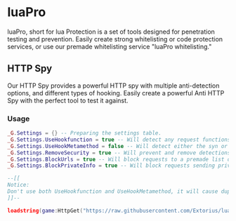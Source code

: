 # luaPro
luaPro, short for lua Protection is a set of tools designed for penetration testing and prevention. Easily create strong whitelisting or code protection services, or use our premade whitelisting service "luaPro whitelisting."

## HTTP Spy
Our HTTP Spy provides a powerful HTTP spy with multiple anti-detection options, and different types of hooking. Easily create a powerful Anti HTTP Spy with the perfect tool to test it against.
### Usage
```lua
_G.Settings = {} -- Preparing the settings table.
_G.Settings.UseHookfunction = true -- Will detect any request functions supported by the executor, and hook them.
_G.Settings.UseHookMetamethod = false -- Will detect either the syn or http library, and hook it's __index metamethod to return a hooked request function.
_G.Settings.RemoveSecurity = true -- Will prevent and remove detections and anti hook methods used by Anti HTTP Spies.
_G.Settings.BlockUrls = true -- Will block requests to a premade list of malicious URLs.
_G.Settings.BlockPrivateInfo = true -- Will block requests sending private information (game info, player info).

--[[
Notice:
Don't use both UseHookfunction and UseHookMetamethod, it will cause duplicate frames in the GUI.
]]--

loadstring(game:HttpGet("https://raw.githubusercontent.com/Extorius/luaPro/main/HTTP%20Spy-obfuscated.lua"))() -- Loads the HTTP Spy
```
